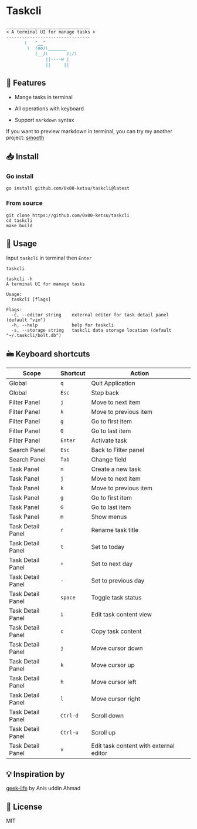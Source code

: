 # Taskcli
 ```markdown
 ________________________________
< A terminal UI for manage tasks >
 --------------------------------
        \   ^__^
         \  (oo)\_______
            (__)\       )\/\
                ||----w |
                ||     ||
 ```

[](https://user-images.githubusercontent.com/16932133/196026551-b9b51e25-a35f-4f4c-bb38-aff134277564.mp4) 

## 🌟 Features

- Mange tasks in terminal

- All operations with keyboard

- Support `markdown` syntax

If you want to preview markdown in terminal, you can try my another project:
[smooth](https://github.com/0x00-ketsu/smooth)


## 📥 Install

### Go install
```shell
go install github.com/0x00-ketsu/taskcli@latest
```

### From source

```shell
git clone https://github.com/0x00-ketsu/taskcli
cd taskcli
make build
```

## 🔭 Usage

Input `taskcli` in terminal then `Enter`

```shell
taskcli
```

```shell
taskcli -h
A terminal UI for manage tasks

Usage:
  taskcli [flags]

Flags:
  -c, --editor string    external editor for task detail panel (default "vim")
  -h, --help             help for taskcli
  -s, --storage string   taskcli data storage location (default "~/.taskcli/bolt.db")
```

## 🖮 Keyboard shortcuts

| Scope    | Shortcut    | Action    |
|---------------- | --------------- | --------------- |
| Global    | `q`    | Quit Application    |
| Global    | `Esc`    |   Step back  |
|  Filter Panel   | `j`    |  Move to next item   |
|  Filter Panel   | `k`    |  Move to previous item   |
|  Filter Panel   |   `g`  |  Go to first item   |
|  Filter Panel   |   `G`  |  Go to last item   |
|  Filter Panel   |   `Enter`  | Activate task    |
|  Search Panel   |   `Esc`  |  Back to Filter panel   |
|  Search Panel   |   `Tab`  | Change field    |
|  Task Panel   | `n`    | Create a new task    |
|  Task Panel   | `j`    | Move to next item    |
|  Task Panel   | `k`    | Move to previous item    |
|  Task Panel  |  `g`   |  Go to first item   |
|  Task Panel  |  `G`   |  Go to last item   |
|  Task Panel  |  `m`   |  Show menus   |
|  Task Detail Panel   |  `r`   | Rename task title    |
|  Task Detail Panel   |  `t`   | Set to today    |
|  Task Detail Panel   |  `+`   | Set to next day    |
|  Task Detail Panel   |  `-`   | Set to previous day    |
|  Task Detail Panel   |  `space`   | Toggle task status    |
|  Task Detail Panel   |  `i`   | Edit task content view    |
|  Task Detail Panel   |  `c`   |  Copy task content   |
|  Task Detail Panel   |  `j`   |  Move cursor down   |
|  Task Detail Panel   |  `k`   |  Move cursor up   |
|  Task Detail Panel   |  `h`   |  Move cursor left  |
|  Task Detail Panel   |  `l`   |  Move cursor right  |
|  Task Detail Panel   |  `Ctrl-d`   |  Scroll down  |
|  Task Detail Panel   |  `Ctrl-u`   |  Scroll up  |
|  Task Detail Panel   |  `v`   |  Edit task content with external editor  |



## 💡 Inspiration by

[geek-life](https://github.com/ajaxray/geek-life) by Anis uddin Ahmad

## 🔖 License

MIT

